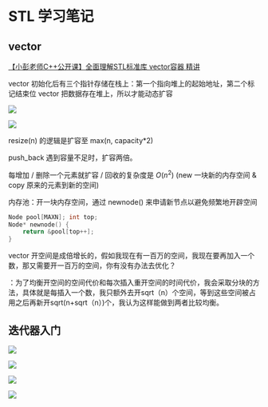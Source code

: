 # STL 学习笔记

## vector
[【小彭老师C++公开课】全面理解STL标准库 vector容器 精讲](https://www.bilibili.com/video/BV1qF411T7sd)


vector 初始化后有三个指针存储在栈上：第一个指向堆上的起始地址，第二个标记结束位
vector 把数据存在堆上，所以才能动态扩容

![](https://tva1.sinaimg.cn/large/e6c9d24ely1h3kga3uy35j21l80u0q8j.jpg)

![](https://tva1.sinaimg.cn/large/e6c9d24ely1h3kgo7dh7gj21m70u0n3w.jpg)

resize(n) 的逻辑是扩容至 max(n, capacity*2)

push_back 遇到容量不足时，扩容两倍。

每增加 / 删除一个元素就扩容 / 回收的复杂度是 $O(n^2)$ (new 一块新的内存空间 & copy 原来的元素到新的空间)

内存池：开一块内存空间，通过 newnode() 来申请新节点以避免频繁地开辟空间
```cpp
Node pool[MAXN]; int top;
Node* newnode() {
    return &pool[top++];
}
```

vector 开空间是成倍增长的，假如我现在有一百万的空间，我现在要再加入一个数，那又需要开一百万的空间，你有没有办法去优化？

：为了均衡开空间的空间代价和每次插入重开空间的时间代价，我会采取分块的方法，具体就是每插入一个数，我只额外去开sqrt（n）个空间，等到这些空间被占用之后再新开sqrt(n+sqrt（n）)个，我认为这样能做到两者比较均衡。


## 迭代器入门
![](https://tva1.sinaimg.cn/large/e6c9d24ely1h3klencvaaj21m20u0n3l.jpg)  

![](https://tva1.sinaimg.cn/large/e6c9d24ely1h3llaaxs2kj21pz0u0104.jpg)

![](https://tva1.sinaimg.cn/large/e6c9d24ely1h3llav9jdcj21sv0u0gs7.jpg)

![](https://tva1.sinaimg.cn/large/e6c9d24ely1h3lldx357kj21mw0u0dms.jpg)

